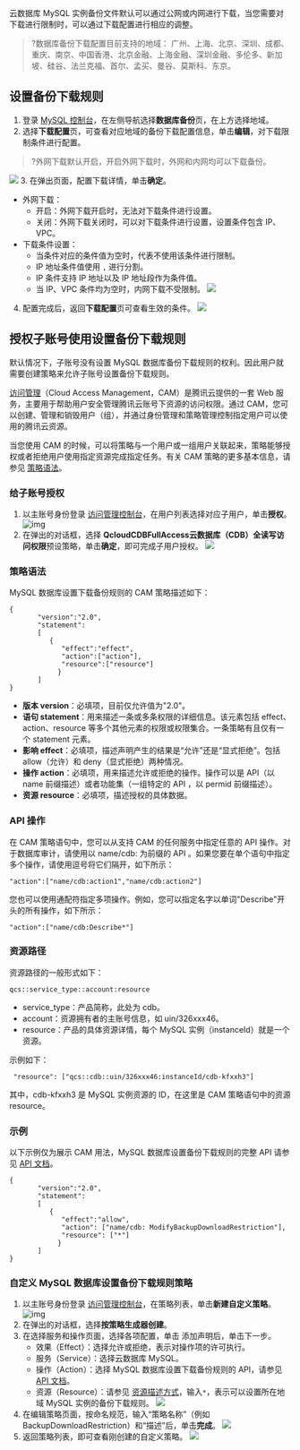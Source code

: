
云数据库 MySQL 实例备份文件默认可以通过公网或内网进行下载，当您需要对下载进行限制时，可以通过下载配置进行相应的调整。
>?数据库备份下载配置目前支持的地域：
>广州、上海、北京、深圳、成都、重庆、南京、中国香港、北京金融、上海金融、深圳金融、多伦多、新加坡、硅谷、法兰克福、首尔、孟买、曼谷、莫斯科、东京。
>

## 设置备份下载规则
1. 登录 [MySQL 控制台](https://console.cloud.tencent.com/cdb)，在左侧导航选择**数据库备份**页，在上方选择地域。
2. 选择**下载配置**页，可查看对应地域的备份下载配置信息，单击**编辑**，对下载限制条件进行配置。
>?外网下载默认开启，开启外网下载时，外网和内网均可以下载备份。
>
![](https://qcloudimg.tencent-cloud.cn/raw/d6960710219adcde7cebafa4b66bd787.png)
3. 在弹出页面，配置下载详情，单击**确定**。
   - 外网下载：
     - 开启：外网下载开启时，无法对下载条件进行设置。
     - 关闭：外网下载关闭时，可以对下载条件进行设置，设置条件包含 IP、VPC。
   - 下载条件设置：
     - 当条件对应的条件值为空时，代表不使用该条件进行限制。
     - IP 地址条件值使用 `,` 进行分割。
     - IP 条件支持 IP 地址以及 IP 地址段作为条件值。
     - 当 IP、VPC 条件均为空时，内网下载不受限制。
![](https://qcloudimg.tencent-cloud.cn/raw/49115d5f5828ce11631fa3f0873f0a0b.png)
4. 配置完成后，返回**下载配置**页可查看生效的条件。
![](https://qcloudimg.tencent-cloud.cn/raw/dafaf57a362d104f706b31ad965ba2e1.png)

## 授权子账号使用设置备份下载规则
默认情况下，子账号没有设置 MySQL 数据库备份下载规则的权利。因此用户就需要创建策略来允许子账号设置备份下载规则。

[访问管理](https://cloud.tencent.com/document/product/598/10583)（Cloud Access Management，CAM）是腾讯云提供的一套 Web 服务，主要用于帮助用户安全管理腾讯云账号下资源的访问权限。通过 CAM，您可以创建、管理和销毁用户（组），并通过身份管理和策略管理控制指定用户可以使用的腾讯云资源。

当您使用 CAM 的时候，可以将策略与一个用户或一组用户关联起来，策略能够授权或者拒绝用户使用指定资源完成指定任务。有关 CAM 策略的更多基本信息，请参见 [策略语法](https://cloud.tencent.com/document/product/598/10603)。

### 给子账号授权
1. 以主账号身份登录 [访问管理控制台](https://console.cloud.tencent.com/cam)，在用户列表选择对应子用户，单击**授权**。
![img](https://main.qcloudimg.com/raw/8c15b3841ea1c3efdc123028d284c330.png)
2. 在弹出的对话框，选择 **QcloudCDBFullAccess云数据库（CDB）全读写访问权限**预设策略，单击**确定**，即可完成子用户授权。
![](https://qcloudimg.tencent-cloud.cn/raw/85593f2880bc3c60748392df8c19e1ba.png)

### 策略语法
MySQL 数据库设置下载备份规则的 CAM 策略描述如下：
```
{
       "version":"2.0",
       "statement":
       [
          {
             "effect":"effect",
             "action":["action"],
             "resource":["resource"]
            }
       ] 
}
```
- **版本 version**：必填项，目前仅允许值为"2.0"。
- **语句 statement**：用来描述一条或多条权限的详细信息。该元素包括 effect、action、resource 等多个其他元素的权限或权限集合。一条策略有且仅有一个 statement 元素。
- **影响 effect**：必填项，描述声明产生的结果是“允许”还是“显式拒绝”。包括 allow（允许）和 deny（显式拒绝）两种情况。
- **操作 action**：必填项，用来描述允许或拒绝的操作。操作可以是 API（以 name 前缀描述）或者功能集（一组特定的 API ，以 permid 前缀描述）。
- **资源 resource**：必填项，描述授权的具体数据。

### API 操作
在 CAM 策略语句中，您可以从支持 CAM 的任何服务中指定任意的 API 操作。对于数据库审计，请使用以 name/cdb: 为前缀的 API 。如果您要在单个语句中指定多个操作，请使用逗号将它们隔开，如下所示：
```
"action":["name/cdb:action1","name/cdb:action2"]
```
您也可以使用通配符指定多项操作。例如，您可以指定名字以单词"Describe"开头的所有操作，如下所示：
```
"action":["name/cdb:Describe*"]
```

### 资源路径
资源路径的一般形式如下：
```
qcs::service_type::account:resource
```
- service_type：产品简称，此处为 cdb。
- account：资源拥有者的主账号信息，如 uin/326xxx46。
- resource：产品的具体资源详情，每个 MySQL 实例（instanceId）就是一个资源。

示例如下：
```
 "resource": ["qcs::cdb::uin/326xxx46:instanceId/cdb-kfxxh3"]
```
其中，cdb-kfxxh3 是 MySQL 实例资源的 ID，在这里是 CAM 策略语句中的资源 resource。

### 示例
以下示例仅为展示 CAM 用法，MySQL 数据库设置备份下载规则的完整 API 请参见 [API 文档](https://cloud.tencent.com/document/api/236/63890)。
```
{
       "version":"2.0",
       "statement":
       [
          {
             "effect":"allow",
             "action": ["name/cdb: ModifyBackupDownloadRestriction"],
             "resource": ["*"]
            }
       ]
}
```

### 自定义 MySQL 数据库设置备份下载规则策略
1. 以主账号身份登录 [访问管理控制台](https://console.cloud.tencent.com/cam/policy)，在策略列表，单击**新建自定义策略**。
![img](https://main.qcloudimg.com/raw/495d428685ad6a166a19fa6f87478509.png)
2. 在弹出的对话框，选择**按策略生成器创建**。
3. 在选择服务和操作页面，选择各项配置，单击 添加声明后，单击下一步。
   - 效果（Effect）：选择允许或拒绝，表示对操作项的许可执行。
   - 服务（Service）：选择云数据库 MySQL。
   - 操作（Action）：选择 MySQL 数据库设置下载备份规则的 API，请参见 [API 文档](https://cloud.tencent.com/document/api/236/63890)。
   - 资源（Resource）：请参见 [资源描述方式](https://cloud.tencent.com/document/product/598/10606)，输入`*`，表示可以设置所在地域 MySQL 实例的备份下载规则。
![](https://qcloudimg.tencent-cloud.cn/raw/a25a5f9adac215779c38522408930b8f.png)
4. 在编辑策略页面，按命名规范，输入“策略名称”（例如 BackupDownloadRestriction）和“描述”后，单击**完成**。
![](https://qcloudimg.tencent-cloud.cn/raw/7d8b09d0ff90fb02c21b07e3a8b4caee.png)
5. 返回策略列表，即可查看刚创建的自定义策略。
![](https://qcloudimg.tencent-cloud.cn/raw/9754537267cf0766bc9cdf2fe1e86f60.png)

